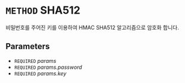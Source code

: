 # `METHOD` SHA512
비밀번호를 주어진 키를 이용하여 HMAC SHA512 알고리즘으로 암호화 합니다.

## Parameters
* `REQUIRED` *params*
* `REQUIRED` *params.password*
* `REQUIRED` *params.key*

